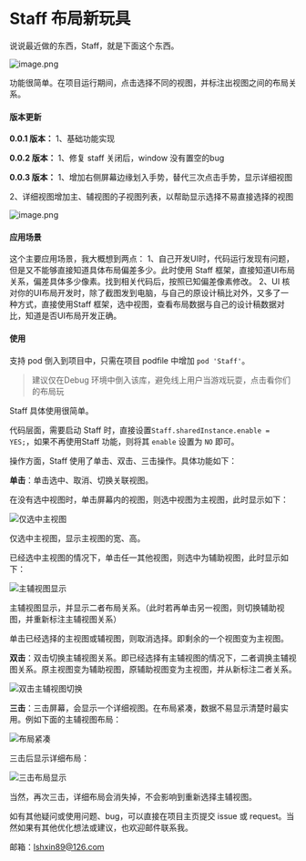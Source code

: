 # Staff 布局新玩具

说说最近做的东西，Staff，就是下面这个东西。

![image.png](https://upload-images.jianshu.io/upload_images/312211-27d7c1ad75d663d1.png?imageMogr2/auto-orient/strip%7CimageView2/2/w/310)

功能很简单。在项目运行期间，点击选择不同的视图，并标注出视图之间的布局关系。

#### 版本更新
**0.0.1 版本：**
1、基础功能实现

**0.0.2 版本：**
1、修复 staff 关闭后，window 没有置空的bug

**0.0.3 版本：**
1、增加右侧屏幕边缘划入手势，替代三次点击手势，显示详细视图

2、详细视图增加主、辅视图的子视图列表，以帮助显示选择不易直接选择的视图

![image.png](https://upload-images.jianshu.io/upload_images/312211-402504eb1bdb0d74.png?imageMogr2/auto-orient/strip%7CimageView2/2/w/310)


#### 应用场景
这个主要应用场景，我大概想到两点：
1、自己开发UI时，代码运行发现有问题，但是又不能够直接知道具体布局偏差多少。此时使用 Staff 框架，直接知道UI布局关系，偏差具体多少像素。找到相关代码后，按照已知偏差像素修改。
2、UI 核对你的UI布局开发时，除了截图发到电脑，与自己的原设计稿比对外，又多了一种方式，直接使用Staff 框架，选中视图，查看布局数据与自己的设计稿数据对比，知道是否UI布局开发正确。

#### 使用
支持 pod 倒入到项目中，只需在项目 podfile 中增加 `pod 'Staff'`。

>建议仅在Debug 环境中倒入该库，避免线上用户当游戏玩耍，点击看你们的布局玩

Staff 具体使用很简单。

代码层面，需要启动 Staff 时，直接设置`Staff.sharedInstance.enable = YES;`，如果不再使用Staff 功能，则将其 `enable` 设置为 `NO` 即可。

操作方面，Staff 使用了单击、双击、三击操作。具体功能如下：

**单击**：单击选中、取消、切换关联视图。

在没有选中视图时，单击屏幕内的视图，则选中视图为主视图，此时显示如下：

![仅选中主视图](https://upload-images.jianshu.io/upload_images/312211-7c8b23ee1e98f27e.png?imageMogr2/auto-orient/strip%7CimageView2/2/w/1240)

仅选中主视图，显示主视图的宽、高。

已经选中主视图的情况下，单击任一其他视图，则选中为辅助视图，此时显示如下：

![主辅视图显示](https://upload-images.jianshu.io/upload_images/312211-f54269d66f21ec12.png?imageMogr2/auto-orient/strip%7CimageView2/2/w/1240)

主辅视图显示，并显示二者布局关系。（此时若再单击另一视图，则切换辅助视图，并重新标注主辅视图关系）

单击已经选择的主视图或辅视图，则取消选择。即剩余的一个视图变为主视图。

**双击**：双击切换主辅视图关系。即已经选择有主辅视图的情况下，二者调换主辅视图关系。原主视图变为辅助视图，原辅助视图变为主视图，并从新标注二者关系。

![双击主辅视图切换](https://upload-images.jianshu.io/upload_images/312211-11b0011bb87e3303.png?imageMogr2/auto-orient/strip%7CimageView2/2/w/1240)

**三击**：三击屏幕，会显示一个详细视图。在布局紧凑，数据不易显示清楚时最实用。例如下面的主辅视图布局：

![布局紧凑](https://upload-images.jianshu.io/upload_images/312211-947f0914a8a245b9.png?imageMogr2/auto-orient/strip%7CimageView2/2/w/620)

三击后显示详细布局：

![三击布局显示](https://upload-images.jianshu.io/upload_images/312211-cbcf499b27a9283a.png?imageMogr2/auto-orient/strip%7CimageView2/2/w/620)

当然，再次三击，详细布局会消失掉，不会影响到重新选择主辅视图。

如有其他疑问或使用问题、bug，可以直接在项目主页提交 issue 或 request。当然如果有其他优化想法或建议，也欢迎邮件联系我。

邮箱：lshxin89@126.com
